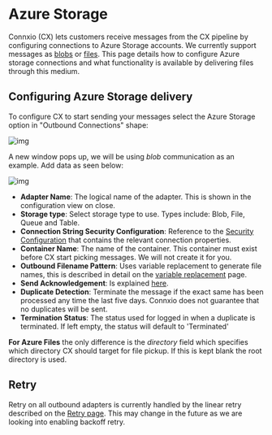 # Azure Storage

Connxio (CX) lets customers receive messages from the CX pipeline by configuring connections to Azure Storage accounts. We currently support messages as [blobs](https://azure.microsoft.com/en-us/services/storage/blobs/) or [files](https://docs.microsoft.com/en-us/azure/storage/files/storage-how-to-create-file-share?tabs=azure-portal). This page details how to configure Azure storage connections and what functionality is available by delivering files through this medium.

## Configuring Azure Storage delivery

To configure CX to start sending your messages select the Azure Storage option in "Outbound Connections" shape:

![img](https://cmhpictsa.blob.core.windows.net/pictures/Outbound%20adapter%20menu.PNG?sv=2020-08-04&st=2021-11-08T12%3A31%3A58Z&se=2040-11-09T12%3A31%3A00Z&sr=b&sp=r&sig=a6JtbEkJT287%2BgNvJN3pR5fpONaBX6eyXHeDQS%2FD5cs%3D)

A new window pops up, we will be using *blob* communication as an example. Add data as seen below:

![img](https://cmhpictsa.blob.core.windows.net/pictures/Azure%20storage%20outbound%20config.png?sv=2020-08-04&st=2022-05-02T11%3A58%3A37Z&se=2040-05-03T11%3A58%3A00Z&sr=b&sp=r&sig=%2BtYKjaHUTO2l6eaV4h%2BnMnhTTZrplJu2A5JyqM9NjHM%3D)

- **Adapter Name**: The logical name of the adapter. This is shown in the configuration view on close.
- **Storage type**: Select storage type to use. Types include: Blob, File, Queue and Table.
- **Connection String Security Configuration**: Reference to the [Security Configuration](/connxio-portal/security/security-configurations) that contains the relevant connection properties.
- **Container Name**: The name of the container. This container must exist before CX start picking messages. We will not create it for you.
- **Outbound Filename Pattern**: Uses variable replacement to generate file names, this is described in detail on the [variable replacement](/connxio-portal/variables/variable-replacement) page.
- **Send Acknowledgement**: Is explained [here](/integrations/adapters/outbound/Acknowledgment).
- **Duplicate Detection**: Terminate the message if the exact same has been processed any time the last five days. Connxio does not guarantee that no duplicates will be sent.
- **Termination Status**: The status used for logged in when a duplicate is terminated. If left empty, the status will default to 'Terminated'

**For Azure Files** the only difference is the *directory* field which specifies which directory CX should target for file pickup. If this is kept blank the root directory is used.

## Retry

Retry on all outbound adapters is currently handled by the linear retry described on the [Retry page](/concepts/retry). This may change in the future as we are looking into enabling backoff retry.

